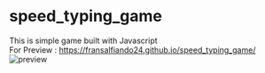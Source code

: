 # speed_typing_game
This is simple game built with Javascript <br>
For Preview : https://fransalfiando24.github.io/speed_typing_game/
![preview](https://user-images.githubusercontent.com/80236079/162562084-4af1af50-1c1a-4828-bc9b-05527adf41f3.JPG)
